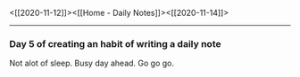 <[[2020-11-12]]><[[Home - Daily Notes]]><[[2020-11-14]]>

---

### Day 5 of creating an habit of writing a daily note

Not alot of sleep. Busy day ahead. Go go go.